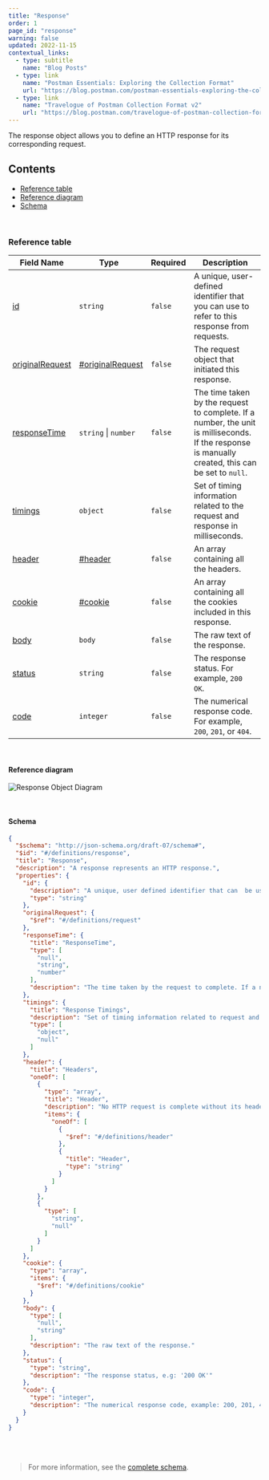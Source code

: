 ```yaml
---
title: "Response"
order: 1
page_id: "response"
warning: false
updated: 2022-11-15
contextual_links:
  - type: subtitle
    name: "Blog Posts"
  - type: link
    name: "Postman Essentials: Exploring the Collection Format"
    url: "https://blog.postman.com/postman-essentials-exploring-the-collection-format/"
  - type: link
    name: "Travelogue of Postman Collection Format v2"
    url: "https://blog.postman.com/travelogue-of-postman-collection-format-v2/"
---
```


The response object allows you to define an HTTP response for its corresponding request.

## Contents

- [Reference table](#reference-table)
- [Reference diagram](#reference-diagram)
- [Schema](#schema)

<br />

### Reference table

Field Name | Type&nbsp;&nbsp; | Required | Description
--- | --- | --- | ---
[id](https://github.com/postmanlabs/schemas/blob/da7578c2d71c46de2d39d04fbeebc26570591a44/schemas/draft-07/v2.1.0/collection/response.json#LL8C22-L8C114) | `string` | `false` | A unique, user-defined identifier that you can use to refer to this response from requests.
[originalRequest](https://github.com/postmanlabs/schemas/blob/da7578c2d71c46de2d39d04fbeebc26570591a44/schemas/draft-07/v2.1.0/collection/response.json#L11) | [#originalRequest](/reference/request/) | `false` | The request object that initiated this response.
[responseTime](https://github.com/postmanlabs/schemas/blob/da7578c2d71c46de2d39d04fbeebc26570591a44/schemas/draft-07/v2.1.0/collection/response.json#L14) | `string` \| `number` | `false` | The time taken by the request to complete. If a number, the unit is milliseconds. If the response is manually created, this can be set to `null`.
[timings](https://github.com/postmanlabs/schemas/blob/da7578c2d71c46de2d39d04fbeebc26570591a44/schemas/draft-07/v2.1.0/collection/response.json#L23) | `object` | `false` | Set of timing information related to the request and response in milliseconds.
[header](https://github.com/postmanlabs/schemas/blob/da7578c2d71c46de2d39d04fbeebc26570591a44/schemas/draft-07/v2.1.0/collection/response.json#L31) | [#header](/reference/header) | `false` | An array containing all the headers.
[cookie](https://github.com/postmanlabs/schemas/blob/da7578c2d71c46de2d39d04fbeebc26570591a44/schemas/draft-07/v2.1.0/collection/response.json#L31) | [#cookie](/reference/cookie) | `false` | An array containing all the cookies included in this response.
[body](https://github.com/postmanlabs/schemas/blob/da7578c2d71c46de2d39d04fbeebc26570591a44/schemas/draft-07/v2.1.0/collection/response.json#L64) | `body` | `false` | The raw text of the response.
[status](https://github.com/postmanlabs/schemas/blob/da7578c2d71c46de2d39d04fbeebc26570591a44/schemas/draft-07/v2.1.0/collection/response.json#L71) | `string` | `false` | The response status. For example, `200 OK`.
[code](https://github.com/postmanlabs/schemas/blob/da7578c2d71c46de2d39d04fbeebc26570591a44/schemas/draft-07/v2.1.0/collection/response.json#L75) | `integer` | `false` | The numerical response code. For example, `200`, `201`, or `404`.

<br />

#### Reference diagram

![Response Object Diagram](../../../images/response@2x.jpg)

<br />

#### Schema

```json
{
  "$schema": "http://json-schema.org/draft-07/schema#",
  "$id": "#/definitions/response",
  "title": "Response",
  "description": "A response represents an HTTP response.",
  "properties": {
    "id": {
      "description": "A unique, user defined identifier that can  be used to refer to this response from requests.",
      "type": "string"
    },
    "originalRequest": {
      "$ref": "#/definitions/request"
    },
    "responseTime": {
      "title": "ResponseTime",
      "type": [
        "null",
        "string",
        "number"
      ],
      "description": "The time taken by the request to complete. If a number, the unit is milliseconds. If the response is manually created, this can be set to `null`."
    },
    "timings": {
      "title": "Response Timings",
      "description": "Set of timing information related to request and response in milliseconds",
      "type": [
        "object",
        "null"
      ]
    },
    "header": {
      "title": "Headers",
      "oneOf": [
        {
          "type": "array",
          "title": "Header",
          "description": "No HTTP request is complete without its headers, and the same is true for a Postman request. This field is an array containing all the headers.",
          "items": {
            "oneOf": [
              {
                "$ref": "#/definitions/header"
              },
              {
                "title": "Header",
                "type": "string"
              }
            ]
          }
        },
        {
          "type": [
            "string",
            "null"
          ]
        }
      ]
    },
    "cookie": {
      "type": "array",
      "items": {
        "$ref": "#/definitions/cookie"
      }
    },
    "body": {
      "type": [
        "null",
        "string"
      ],
      "description": "The raw text of the response."
    },
    "status": {
      "type": "string",
      "description": "The response status, e.g: '200 OK'"
    },
    "code": {
      "type": "integer",
      "description": "The numerical response code, example: 200, 201, 404, etc."
    }
  }
}
```

<br /><br />

> For more information, see the [complete schema](https://schema.postman.com/collection/json/v2.1.0/draft-07/collection.json).
